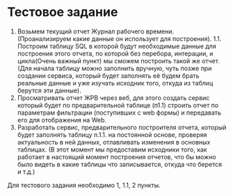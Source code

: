 # Тестовое задание #

1. Возьмем текущий отчет Журнал рабочего времени. (Проанализируем какие данные он использует для построения).
1.1. Построим таблицу SQL в которой будут необходимые данные для построения этого отчета, по которой без перебора, интерации, и цикла(Очень важный пункт) мы сможем построить такой же отчет. (Для начала таблицу можно заполнить вручную, чуть позже при создании сервиса, который будет заполнять её будем брать реальные данные и уже изучать исходник того, откуда из таблиц берутся эти данные).
2. Просматривать отчет ЖРВ через веб, для этого создать сервис который будет по предварительной таблице (п1.1) строить отчет по параметрам фильтрации (поступивших с web формы) и передавать его для отображения на Web.
3. Разработать сервис, предварительного построителя отчета, который будет заполнять таблицу п.1.1. на постоянной основе, проверяя актуальность в ней данных, отлавливать изменения в основных таблицах. (В этот момент мы предоставим исходники того, как работает в настоящий момент построения отчетов, что бы можно было видеть в какие таблицы что записывается, откуда что берется и т.д.)

Для тестового задания необходимо 1, 1.1, 2 пункты.